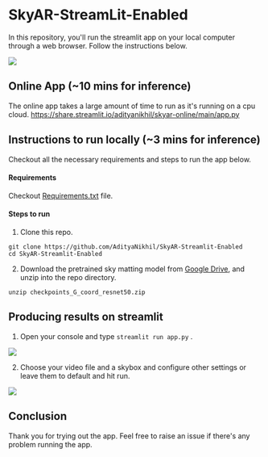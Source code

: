# SkyAR-StreamLit-Enabled

In this repository, you'll run the streamlit app on your local computer through a web browser. Follow the instructions below.

![](./gallery/SkyAR-Streamlit.gif)

## Online App (~10 mins for inference)
The online app takes a large amount of time to run as it's running on a cpu cloud. 
https://share.streamlit.io/adityanikhil/skyar-online/main/app.py

## Instructions to run locally (~3 mins for inference)

Checkout all the necessary requirements and steps to run the app below.

#### Requirements

Checkout [Requirements.txt](./Requirements.txt) file.

#### Steps to run

1) Clone this repo.

```
git clone https://github.com/AdityaNikhil/SkyAR-Streamlit-Enabled
cd SkyAR-Streamlit-Enabled
```

2) Download the pretrained sky matting model from [Google Drive](https://drive.google.com/file/d/1COMROzwR4R_7mym6DL9LXhHQlJmJaV0J/view?usp=sharing), and unzip into the repo directory.

```
unzip checkpoints_G_coord_resnet50.zip
```

## Producing results on streamlit

1) Open your console and type `streamlit run app.py` .

![](./gallery/streamlit.jpg)

2) Choose your video file and a skybox and configure other settings or leave them to default and hit run.

![](./gallery/streamlit-output.JPG)

## Conclusion

Thank you for trying out the app. Feel free to raise an issue if there's any problem running the app.

